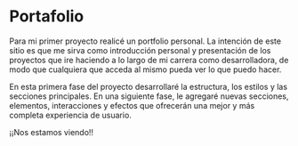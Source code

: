# Portafolio

Para mi primer proyecto realicé un portfolio personal. La intención de este sitio es que me sirva como introducción personal y presentación 
de los proyectos que ire haciendo a lo largo de mi carrera como desarrolladora, de modo que cualquiera que acceda al mismo pueda ver lo que 
puedo hacer. 

En esta primera fase del proyecto desarrollaré la estructura, los estilos y las secciones principales. En una siguiente fase, le agregaré 
nuevas secciones, elementos, interacciones y efectos que ofrecerán una mejor y más completa experiencia de usuario.

¡¡Nos estamos viendo!!
